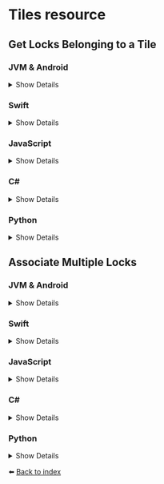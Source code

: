 # Tiles resource

## Get Locks Belonging to a Tile

### JVM & Android
<details>
<summary>Show Details</summary>

```kotlin
val response = sdk.tiles().getLocksBelongingToTile("TILE_ID")
```

💡 **Note:** In Java, use the `getLocksBelongingToTileAsync` function, which returns a `CompletableFuture<TileLocksResponse>` instead.
</details>

### Swift
<details>
<summary>Show Details</summary>

```swift
let response = sdk.tiles().getLocksBelongingToTile(tileId: "TILE_ID")
```
</details>

### JavaScript
<details>
<summary>Show Details</summary>

```js
const response = await doordeck.com.doordeck.multiplatform.sdk.api.tiles().getLocksBelongingToTile("TILE_ID");
```
</details>

### C#
<details>
<summary>Show Details</summary>

```csharp
var data = new GetLocksBelongingToTileData("TILE_ID");
sdk.GetTiles().GetLocksBelongingToTile(data);
```
</details>

### Python
<details>
<summary>Show Details</summary>

```python
data = doordeck_headless_sdk.GetLocksBelongingToTileData("TILE_ID")
sdk.tiles.get_locks_belonging_to_tile(data)
```
</details>

## Associate Multiple Locks

### JVM & Android
<details>
<summary>Show Details</summary>

```kotlin
sdk.tiles().associateMultipleLocks("TILE_ID", "SITE_ID", listOf("LOCK_ID"))
```

💡 **Note:** In Java, use the `associateMultipleLocksAsync` function, which returns a `CompletableFuture<Void>` instead.
</details>

### Swift
<details>
<summary>Show Details</summary>

```swift
sdk.tiles().associateMultipleLocks(tileId: "TILE_ID", siteId: "SITE_ID", lockIds: ["LOCK_ID"]))
```
</details>

### JavaScript
<details>
<summary>Show Details</summary>

```js
const ktList = doordeck.kotlin.collections.KtList;
await doordeck.com.doordeck.multiplatform.sdk.api.tiles().associateMultipleLocks("TILE_ID", "SITE_ID", ktList.fromJsArray(["LOCK_ID"]));
```
</details>

### C#
<details>
<summary>Show Details</summary>

```csharp
var data = new AssociateMultipleLocksData("TILE_ID", "SITE_ID", ["LOCK_ID"]);
sdk.GetTiles().AssociateMultipleLocks(data);
```
</details>

### Python
<details>
<summary>Show Details</summary>

```python
data = doordeck_headless_sdk.AssociateMultipleLocksData("TILE_ID", "SITE_ID", ["LOCK_ID"])
sdk.tiles.associate_multiple_locks(data)
```
</details>

:arrow_left: [Back to index](01_INDEX.md)
